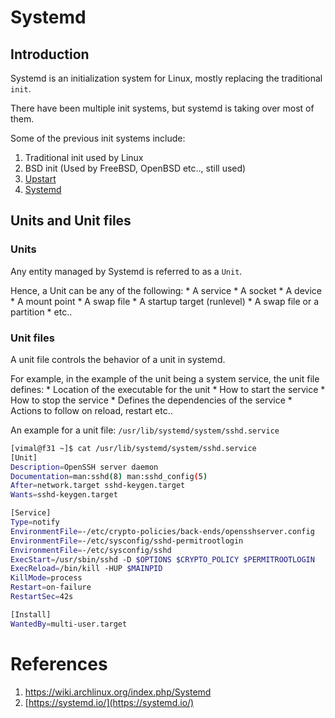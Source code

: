 # Systemd

## Introduction

Systemd is an initialization system for Linux, mostly replacing the traditional `init`.

There have been multiple init systems, but systemd is taking over most of them.

Some of the previous init systems include:

1. Traditional init used by Linux
2. BSD init (Used by FreeBSD, OpenBSD etc.., still used)
3. [Upstart](http://upstart.ubuntu.com/)
4. [Systemd](https://systemd.io/)

## Units and Unit files

### Units

Any entity managed by Systemd is referred to as a `Unit`.

Hence, a Unit can be any of the following:
    * A service
    * A socket
    * A device
    * A mount point
    * A swap file
    * A startup target (runlevel)
    * A swap file or a partition
    * etc..

### Unit files

A unit file controls the behavior of a unit in systemd.

For example, in the example of the unit being a system service, the unit file defines:
    * Location of the executable for the unit
    * How to start the service
    * How to stop the service
    * Defines the dependencies of the service
    * Actions to follow on reload, restart etc..

An example for a unit file: `/usr/lib/systemd/system/sshd.service`

```bash
[vimal@f31 ~]$ cat /usr/lib/systemd/system/sshd.service
[Unit]
Description=OpenSSH server daemon
Documentation=man:sshd(8) man:sshd_config(5)
After=network.target sshd-keygen.target
Wants=sshd-keygen.target

[Service]
Type=notify
EnvironmentFile=-/etc/crypto-policies/back-ends/opensshserver.config
EnvironmentFile=-/etc/sysconfig/sshd-permitrootlogin
EnvironmentFile=-/etc/sysconfig/sshd
ExecStart=/usr/sbin/sshd -D $OPTIONS $CRYPTO_POLICY $PERMITROOTLOGIN
ExecReload=/bin/kill -HUP $MAINPID
KillMode=process
Restart=on-failure
RestartSec=42s

[Install]
WantedBy=multi-user.target
```

# References
1. https://wiki.archlinux.org/index.php/Systemd
2. [https://systemd.io/](https://systemd.io/)